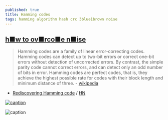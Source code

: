 ```yaml
---
published: true
title: Hamming codes
tags: hamming algorithm hash crc 3blue1brown noise
---
```

## [h■w to ov■rco■e n■ise](https://www.youtube.com/watch?v=X8jsijhllIA)
> Hamming codes are a family of linear error-correcting codes. Hamming codes can detect up to two-bit errors or correct one-bit errors without detection of uncorrected errors. By contrast, the simple parity code cannot correct errors, and can detect only an odd number of bits in error. Hamming codes are perfect codes, that is, they achieve the highest possible rate for codes with their block length and minimum distance of three. - [wikipedia](https://en.wikipedia.org/wiki/Hamming_code)

- [Rediscovering Hamming code](https://blog.digital-horror.com/rediscovering-hamming-code/) / [HN](https://news.ycombinator.com/item?id=26851708)

[![caption](https://img.youtube.com/vi/X8jsijhllIA/0.jpg)](https://www.youtube.com/watch?v=X8jsijhllIA)

![caption](https://upload.wikimedia.org/wikipedia/commons/thumb/b/b0/Hamming%287%2C4%29.svg/320px-Hamming%287%2C4%29.svg.png) <!-- .element height="50%" width="50% ustify-content="left" -->

